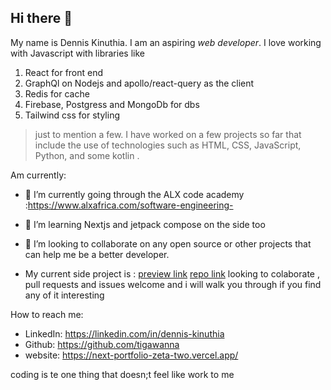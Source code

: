 ## Hi there 👋

My name is Dennis Kinuthia. I am an aspiring _web developer_. I love working with Javascript with libraries like 

1. React for front end
2. GraphQl on Nodejs and apollo/react-query as the client
3. Redis for cache
4. Firebase, Postgress and MongoDb for dbs
5. Tailwind css for styling

> just to mention a few. I have worked on a few projects so far that include the use of technologies such as 
HTML, CSS, JavaScript, Python, and some kotlin .


Am currently:

- 🔭 I’m currently going through the ALX code academy :https://www.alxafrica.com/software-engineering-

- 🌱 I’m learning Nextjs and jetpack compose on the side too 
- 👯 I’m looking to collaborate on any open source or other projects that can help me be a better developer.
- My current side project is : [preview link](https://tigawanna.github.io/project-mangaer/) [repo link](https://github.com/tigawanna/project-mangaer)
    looking to colaborate , pull requests and issues welcome and i will walk you through if you find any of it interesting


How to reach me: 
- LinkedIn: https://linkedin.com/in/dennis-kinuthia
- Github: https://github.com/tigawanna
- website: https://next-portfolio-zeta-two.vercel.app/


coding is te one thing that doesn;t feel like work to me

